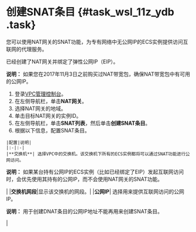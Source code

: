 # 创建SNAT条目 {#task_wsl_11z_ydb .task}

您可以使用NAT网关的SNAT功能，为专有网络中无公网IP的ECS实例提供访问互联网的代理服务。

已经创建了NAT网关并绑定了弹性公网IP（EIP）。

**说明：** 如果您在2017年11月3日之前购买过NAT带宽包，确保NAT带宽包中有可用的公网IP。

1.   登录[VPC管理控制台](https://vpcnext.console.aliyun.com/nat/)。 
2.   在左侧导航栏，单击**NAT网关**。 
3.   选择NAT网关的地域。 
4.   单击目标NAT网关的实例ID。 
5.   在左侧导航栏，单击**SNAT列表**，然后单击**创建SNAT条目**。 
6.   根据以下信息，配置SNAT条目。 

    |配置|说明|
    |:-|:-|
    |**交换机**| 选择VPC中的交换机。该交换机下所有的ECS实例都将可以通过SNAT功能进行公网访问。

 **说明：** 如果某台持有公网IP的ECS实例（比如已经绑定了EIP）发起互联网访问时，会优先使用其持有的公网IP，而不会使用NAT网关的SNAT功能。

 |
    |**交换机网段**|显示该交换机的网段。|
    |**公网IP**| 选择用来提供互联网访问的公网IP。

 **说明：** 用于创建DNAT条目的公网IP地址不能再用来创建SNAT条目。

 |


